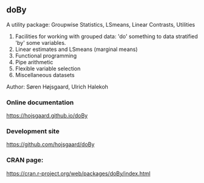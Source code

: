 ## doBy

A utility package: Groupwise Statistics, LSmeans, Linear Contrasts, Utilities

1. Facilities for working with grouped data: 'do' something to data stratified 'by' some variables.
2. Linear estimates and LSmeans (marginal means)
3. Functional  programming
4. Pipe arithmetic
5. Flexible variable selection
6. Miscellaneous datasets

Author: Søren Højsgaard,  Ulrich Halekoh

### Online documentation

https://hojsgaard.github.io/doBy

### Development site

https://github.com/hojsgaard/doBy

### CRAN page:

https://cran.r-project.org/web/packages/doBy/index.html


